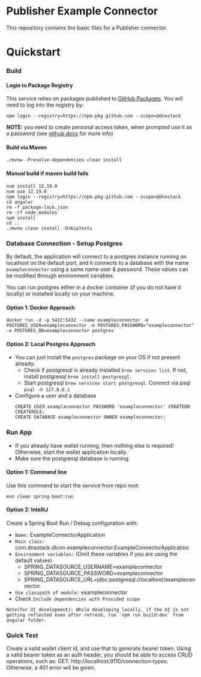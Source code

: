 # Publisher Example Connector

This repository contains the basic files for a Publisher connector.

# Quickstart

### Build

#### Login to Package Registry
This service relies on packages published to [GitHub Packages](https://github.com/features/packages). You will need to log into the registry by:

```
npm login --registry=https://npm.pkg.github.com --scope=@dnastack
```

**NOTE:** you need to create personal access token, when prompted use it as a password (see [github docs](https://docs.github.com/en/free-pro-team@latest/packages/using-github-packages-with-your-projects-ecosystem/configuring-npm-for-use-with-github-packages#authenticating-to-github-packages) for more info)


#### Build via Maven
```
./mvnw -Presolve-dependencies clean install
```

#### Manual build if maven build fails
```
nvm install 12.19.0
nvm use 12.19.0
npm login --registry=https://npm.pkg.github.com --scope=@dnastack
cd angular
rm -f package-lock.json
rm -rf node_modules
npm install
cd .. 
./mvnw clean install -DskipTests
```


### Database Connection - Setup Postgres

By default, the application will connect to a postgres instance running on localhost on the default port, and it
connects to a database with the name `exampleconnector` using a same name user & password. These values can be modified
through environment variables.

You can run postgres either in a docker container (if you do not have it locally) or installed locally on your machine.

#### Option 1: Docker Approach

```
docker run -d -p 5432:5432 --name exampleconnector -e POSTGRES_USER=exampleconnector -e POSTGRES_PASSWORD="exampleconnector" -e POSTGRES_DB=exampleconnector postgres
```

#### Option 2: Local Postgres Approach

* You can just install the `postgres` package on your OS if not present already:
    * Check if postgresql is already installed `brew services list`. If not, install postgresql `brew install postgresql`.
    * Start postgresql `brew services start postgresql`. Connect via psql `psql -h 127.0.0.1`
* Configure a user and a database
    ```
    CREATE USER exampleconnector PASSWORD 'exampleconnector' CREATEDB CREATEROLE;
    CREATE DATABASE exampleconnector OWNER exampleconnector;
    ```

### Run App

* If you already have wallet running, then nothing else is required! Otherwise, start the wallet application locally.
* Make sure the postgresql database is running.

#### Option 1: Command line

Use this command to start the service from repo root:

```
mvn clean spring-boot:run
```

#### Option 2: IntelliJ

Create a Spring Boot Run / Debug configuration with:

* `Name:` ExampleConnectorApplication
* `Main class:` com.dnastack.dlcon.exampleconnector.ExampleConnectorApplication
* `Environment variables:` (Omit these variables if you are using the default values)
    * SPRING_DATASOURCE_USERNAME=exampleconnector
    * SPRING_DATASOURCE_PASSWORD=exampleconnector
    * SPRING_DATASOURCE_URL=jdbc:postgresql://localhost/exampleconnector
* `Use classpath of module:` exampleconnector
* Check `Include dependencies with Provided scope`

```Note(for UI development): While developing locally, if the UI is not getting reflected even after refresh, run `npm run build:dev` from angular folder.```

### Quick Test

Create a valid wallet client id, and use that to generate bearer token. Using a valid bearer token as an auth header,
you should be able to access CRUD operations, such as:
GET: http://localhost:9110/connection-types. Otherwise, a 401 error will be given.

